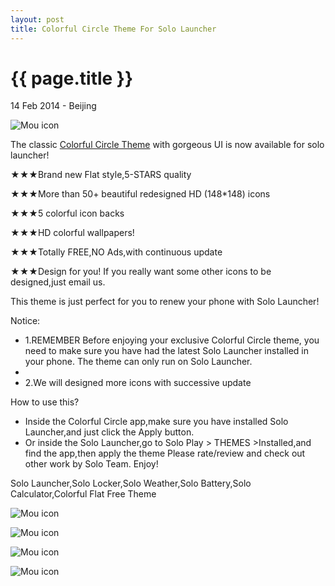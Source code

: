 ```yaml
---
layout: post
title: Colorful Circle Theme For Solo Launcher
---
```


{{ page.title }}
================

<p class="meta">14 Feb 2014 - Beijing</p>

![Mou icon](https://lh3.ggpht.com/50Ls-XCaAQ_3j_oscQqJQb2T6mFZIkmXw2VKYXPlUkF5z2Wq8K_2VJaJwaqRzZLIlA=w200-rw)

The classic [Colorful Circle Theme](https://play.google.com/store/apps/details?id=com.solo.theme.colorfulcircle&hl=en) with gorgeous UI is now available for solo launcher!

★★★Brand new Flat style,5-STARS quality

★★★More than 50+ beautiful redesigned HD (148*148) icons

★★★5 colorful icon backs 

★★★HD colorful wallpapers!

★★★Totally FREE,NO Ads,with continuous update

★★★Design for you! If you really want some other icons to be designed,just email us.

This theme is just perfect for you to renew your phone with Solo Launcher!

Notice:

 - 1.REMEMBER Before enjoying your exclusive Colorful Circle theme, you need to make sure you have had the latest Solo Launcher installed in your phone. The theme can only run on Solo Launcher.
 - 
 - 2.We will designed more icons with successive update
  
How to use this?

 - Inside the Colorful Circle app,make sure you have installed Solo Launcher,and just click the Apply button.
  - Or inside the Solo Launcher,go to Solo Play > THEMES >Installed,and find the app,then apply the theme
Please rate/review and check out other work by Solo Team. Enjoy!

Solo Launcher,Solo Locker,Solo Weather,Solo Battery,Solo Calculator,Colorful Flat Free Theme

 ![Mou icon](https://lh3.ggpht.com/1bvX5KU-qKF4q0_MA7yAQeXDWO7t4CnnyLDEQ8fxZfwk7O_K6g0dkkbjN59ukhooDYI=h600-rw)
 
 ![Mou icon](https://lh6.ggpht.com/CpOBrNAmlr8z-Rtomo6oMW2CkdkRpCSNkNjnaB9mgGfAG1EtomxWXynjtqLSjUMHvXdB=w600-rw)
 
 ![Mou icon](https://lh6.ggpht.com/hM2uEFNUkWUwzd3kTpGCsSrDDqecfSnLg1d-AlXr4tthqjYLcUFLJZ4UELYBvMJc9mM=w600-rw)

 ![Mou icon](https://lh3.ggpht.com/3Vpi5ZQveCC_LvrmhcEZDHzgtk4fooqaFmk08GBs8fCQMNl_TAprst5loy_reQcbVVwe=w600-rw)

